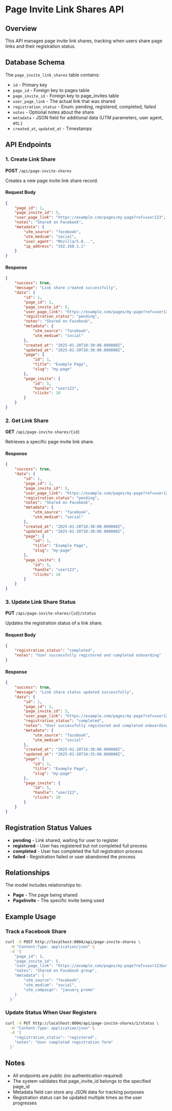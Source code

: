 # Page Invite Link Shares API

## Overview
This API manages page invite link shares, tracking when users share page links and their registration status.

## Database Schema
The `page_invite_link_shares` table contains:
- `id` - Primary key
- `page_id` - Foreign key to pages table
- `page_invite_id` - Foreign key to page_invites table
- `user_page_link` - The actual link that was shared
- `registration_status` - Enum: pending, registered, completed, failed
- `notes` - Optional notes about the share
- `metadata` - JSON field for additional data (UTM parameters, user agent, etc.)
- `created_at`, `updated_at` - Timestamps

## API Endpoints

### 1. Create Link Share
**POST** `/api/page-invite-shares`

Creates a new page invite link share record.

#### Request Body
```json
{
    "page_id": 1,
    "page_invite_id": 5,
    "user_page_link": "https://example.com/pages/my-page?ref=user123",
    "notes": "Shared on Facebook",
    "metadata": {
        "utm_source": "facebook",
        "utm_medium": "social",
        "user_agent": "Mozilla/5.0...",
        "ip_address": "192.168.1.1"
    }
}
```

#### Response
```json
{
    "success": true,
    "message": "Link share created successfully",
    "data": {
        "id": 1,
        "page_id": 1,
        "page_invite_id": 5,
        "user_page_link": "https://example.com/pages/my-page?ref=user123",
        "registration_status": "pending",
        "notes": "Shared on Facebook",
        "metadata": {
            "utm_source": "facebook",
            "utm_medium": "social"
        },
        "created_at": "2025-01-20T10:30:00.000000Z",
        "updated_at": "2025-01-20T10:30:00.000000Z",
        "page": {
            "id": 1,
            "title": "Example Page",
            "slug": "my-page"
        },
        "page_invite": {
            "id": 5,
            "handle": "user123",
            "clicks": 10
        }
    }
}
```

### 2. Get Link Share
**GET** `/api/page-invite-shares/{id}`

Retrieves a specific page invite link share.

#### Response
```json
{
    "success": true,
    "data": {
        "id": 1,
        "page_id": 1,
        "page_invite_id": 5,
        "user_page_link": "https://example.com/pages/my-page?ref=user123",
        "registration_status": "pending",
        "notes": "Shared on Facebook",
        "metadata": {
            "utm_source": "facebook",
            "utm_medium": "social"
        },
        "created_at": "2025-01-20T10:30:00.000000Z",
        "updated_at": "2025-01-20T10:30:00.000000Z",
        "page": {
            "id": 1,
            "title": "Example Page",
            "slug": "my-page"
        },
        "page_invite": {
            "id": 5,
            "handle": "user123",
            "clicks": 10
        }
    }
}
```

### 3. Update Link Share Status
**PUT** `/api/page-invite-shares/{id}/status`

Updates the registration status of a link share.

#### Request Body
```json
{
    "registration_status": "completed",
    "notes": "User successfully registered and completed onboarding"
}
```

#### Response
```json
{
    "success": true,
    "message": "Link share status updated successfully",
    "data": {
        "id": 1,
        "page_id": 1,
        "page_invite_id": 5,
        "user_page_link": "https://example.com/pages/my-page?ref=user123",
        "registration_status": "completed",
        "notes": "User successfully registered and completed onboarding",
        "metadata": {
            "utm_source": "facebook",
            "utm_medium": "social"
        },
        "created_at": "2025-01-20T10:30:00.000000Z",
        "updated_at": "2025-01-20T10:35:00.000000Z",
        "page": {
            "id": 1,
            "title": "Example Page",
            "slug": "my-page"
        },
        "page_invite": {
            "id": 5,
            "handle": "user123",
            "clicks": 10
        }
    }
}
```

## Registration Status Values

- **pending** - Link shared, waiting for user to register
- **registered** - User has registered but not completed full process
- **completed** - User has completed the full registration process
- **failed** - Registration failed or user abandoned the process

## Relationships

The model includes relationships to:
- **Page** - The page being shared
- **PageInvite** - The specific invite being used

## Example Usage

### Track a Facebook Share
```bash
curl -X POST http://localhost:8004/api/page-invite-shares \
  -H "Content-Type: application/json" \
  -d '{
    "page_id": 1,
    "page_invite_id": 5,
    "user_page_link": "https://example.com/pages/my-page?ref=user123&utm_source=facebook",
    "notes": "Shared on Facebook group",
    "metadata": {
        "utm_source": "facebook",
        "utm_medium": "social",
        "utm_campaign": "january_promo"
    }
  }'
```

### Update Status When User Registers
```bash
curl -X PUT http://localhost:8004/api/page-invite-shares/1/status \
  -H "Content-Type: application/json" \
  -d '{
    "registration_status": "registered",
    "notes": "User completed registration form"
  }'
```

## Notes
- All endpoints are public (no authentication required)
- The system validates that page_invite_id belongs to the specified page_id
- Metadata field can store any JSON data for tracking purposes
- Registration status can be updated multiple times as the user progresses 